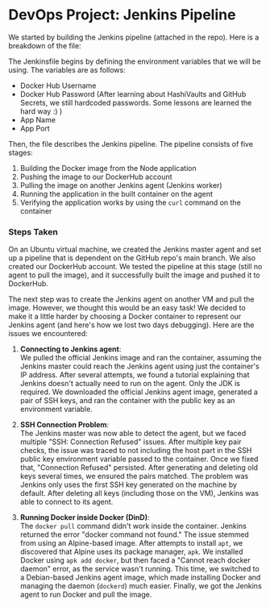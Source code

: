 # DevOps Project: Jenkins Pipeline

We started by building the Jenkins pipeline (attached in the repo). Here is a breakdown of the file:

The Jenkinsfile begins by defining the environment variables that we will be using. The variables are as follows:
- Docker Hub Username
- Docker Hub Password (After learning about HashiVaults and GitHub Secrets, we still hardcoded passwords. Some lessons are learned the hard way :) )
- App Name
- App Port

Then, the file describes the Jenkins pipeline. The pipeline consists of five stages:
1. Building the Docker image from the Node application
2. Pushing the image to our DockerHub account
3. Pulling the image on another Jenkins agent (Jenkins worker)
4. Running the application in the built container on the agent
5. Verifying the application works by using the `curl` command on the container

### Steps Taken

On an Ubuntu virtual machine, we created the Jenkins master agent and set up a pipeline that is dependent on the GitHub repo's main branch. We also created our DockerHub account. We tested the pipeline at this stage (still no agent to pull the image), and it successfully built the image and pushed it to DockerHub.

The next step was to create the Jenkins agent on another VM and pull the image. However, we thought this would be an easy task! We decided to make it a little harder by choosing a Docker container to represent our Jenkins agent (and here's how we lost two days debugging). Here are the issues we encountered:

1. **Connecting to Jenkins agent**:  
   We pulled the official Jenkins image and ran the container, assuming the Jenkins master could reach the Jenkins agent using just the container's IP address. After several attempts, we found a tutorial explaining that Jenkins doesn't actually need to run on the agent. Only the JDK is required. We downloaded the official Jenkins agent image, generated a pair of SSH keys, and ran the container with the public key as an environment variable.

2. **SSH Connection Problem**:  
   The Jenkins master was now able to detect the agent, but we faced multiple "SSH: Connection Refused" issues. After multiple key pair checks, the issue was traced to not including the host part in the SSH public key environment variable passed to the container. Once we fixed that, "Connection Refused" persisted. After generating and deleting old keys several times, we ensured the pairs matched. The problem was Jenkins only uses the first SSH key generated on the machine by default. After deleting all keys (including those on the VM), Jenkins was able to connect to its agent.

3. **Running Docker inside Docker (DinD)**:  
   The `docker pull` command didn't work inside the container. Jenkins returned the error "docker command not found." The issue stemmed from using an Alpine-based image. After attempts to install `apt`, we discovered that Alpine uses its package manager, `apk`. We installed Docker using `apk add docker`, but then faced a "Cannot reach docker daemon" error, as the service wasn't running. This time, we switched to a Debian-based Jenkins agent image, which made installing Docker and managing the daemon (`dockerd`) much easier. Finally, we got the Jenkins agent to run Docker and pull the image.
